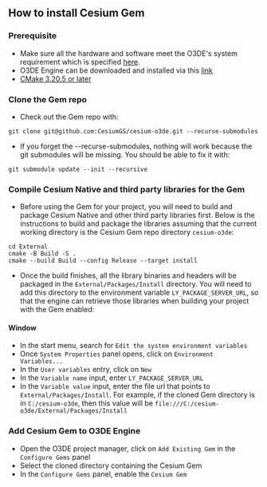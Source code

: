 ## **How to install Cesium Gem**

### **Prerequisite**

- Make sure all the hardware and software meet the O3DE's system requirement which is specified [here](https://o3de.org/docs/welcome-guide/setup/requirements/).
- O3DE Engine can be downloaded and installed via this [link](https://www.o3de.org/download/)
- [CMake 3.20.5 or later](https://cmake.org/download/#latest)

### **Clone the Gem repo**

- Check out the Gem repo with:

```
git clone git@github.com:CesiumGS/cesium-o3de.git --recurse-submodules
```

- If you forget the --recurse-submodules, nothing will work because the git submodules will be missing. You should be able to fix it with:

```
git submodule update --init --recursive
```

### **Compile Cesium Native and third party libraries for the Gem**

- Before using the Gem for your project, you will need to build and package Cesium Native and other third party libraries first. Below is the instructions to build and package the libraries assuming that the current working directory is the Cesium Gem repo directory `cesium-o3de`:

```
cd External
cmake -B Build -S .
cmake --build Build --config Release --target install
```

- Once the build finishes, all the library binaries and headers will be packaged in the `External/Packages/Install` directory. You will need to add this directory to the environment variable `LY_PACKAGE_SERVER_URL`, so that the engine can retrieve those libraries when building your project with the Gem enabled:

#### **Window**
- In the start menu, search for `Edit the system environment variables`
- Once `System Properties` panel opens, click on `Environment Variables...`
- In the `User variables` entry, click on `New`
- In the `Variable name` input, enter `LY_PACKAGE_SERVER_URL` 
- In the `Variable value` input, enter the file url that points to `External/Packages/Install`. For example, if the cloned Gem directory is in `C:/cesium-o3de`, then this value will be `file:///C:/cesium-o3de/External/Packages/Install`

### **Add Cesium Gem to O3DE Engine**
- Open the O3DE project manager, click on `Add Existing Gem` in the `Configure Gems` panel 
- Select the cloned directory containing the Cesium Gem
- In the `Configure Gems` panel, enable the `Cesium Gem`